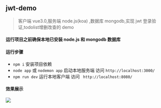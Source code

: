 ## jwt-demo
> 客户端 vue3.0,服务端 node.js(koa) ,数据库 mongodb,实现 jwt 登录验证,todolist增删改查的 demo

####   运行项目之前确保本地已安装 node.js 和 mongodb 数据库

#### 运行步骤

* `npm i` 安装项目依赖
* `node app`  或 `nodemon app`  启动本地服务端 访问 `http://localhost:3000/`
* `npm run dev` 运行本地客户端 访问 ` http://localhost:8080/`


#### 效果展示

![](https://p9-juejin.byteimg.com/tos-cn-i-k3u1fbpfcp/f65e4e0577804a4f8cbef7848be8a3b7~tplv-k3u1fbpfcp-watermark.webp)
